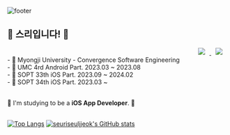 ![footer](https://capsule-render.vercel.app/api?type=wave&color=auto&height=200&section=footer&text=Hello%20I'm%20Seuri!&fontSize=70)
<div><h2>🐰 스리입니다! 🐰</h2></div>
<div align = right> <a href="https://www.instagram.com/h_overthemoon_/">
    <img 
        src="http://img.shields.io/badge/-Insta-black?style=flat&logo=Instagram&link=https://www.instagram.com/h_overthemoon/"
        style="height : auto; margin-left : 10px; margin-right : 10px;"/>
</a> <a href="mailto:heeseul09@gmail.com">
    <img 
        src="https://img.shields.io/badge/Gmail-000000?style=flat&logo=Gmail&logoColor=white&link=mailto:peony491@naver.com"
        style="height : auto; margin-left : 10px; margin-right : 10px;"/>
</a>
</div>
- 🏫 Myongji University - Convergence Software Engineering <br>
- 🌿 UMC 4rd Android Part. 2023.03 ~ 2023.08 <br>
- 🍏 SOPT 33th iOS Part. 2023.09 ~ 2024.02 <br>
- 🍎 SOPT 34th iOS Part. 2023.03 ~ 
<br>
<br>

  🌱 I'm studying to be a <b>iOS App Developer</b>. 🌱 
  <br>
  <br>
 
  [![Top Langs](https://github-readme-stats.vercel.app/api/top-langs/?username=seuriseuljjeok&layout=compact&theme=dracula)](https://github.com/seuriseuljjeok/seuriseuljjeok) 
  [![seuriseuljjeok's GitHub stats](https://github-readme-stats.vercel.app/api?username=seuriseuljjeok&theme=dracula&ount_private=true)](https://github.com/seuriseuljjeok/github-readme-stats)


  <!--[![Hits](https://hits.seeyoufarm.com/api/count/incr/badge.svg?url=https%3A%2F%2Fgithub.com%2Fchaerlo127&count_bg=%2379C83D&title_bg=%23555555&icon=&icon_color=%23E7E7E7&title=hits&edge_flat=false)](https://hits.seeyoufarm.com)-->

 </div>
 
